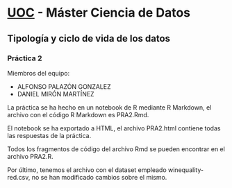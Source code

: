 # **[UOC](http://www.uoc.edu)** - Máster Ciencia de Datos

## Tipología y ciclo de vida de los datos

### Práctica 2

Miembros del equipo:
* ALFONSO PALAZÓN GONZALEZ
* DANIEL MIRÓN MARTÍNEZ

La práctica se ha hecho en un notebook de R mediante R Markdown, el archivo con el código R Markdown es PRA2.Rmd.

El notebook se ha exportado a HTML, el archivo PRA2.html contiene todas las respuestas de la práctica.

Todos los fragmentos de código del archivo Rmd se pueden encontrar en el archivo PRA2.R.

Por último, tenemos el archivo con el dataset empleado winequality-red.csv, no se han modificado cambios sobre el mismo.
